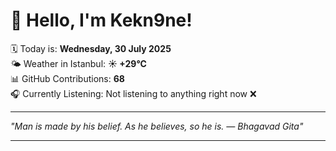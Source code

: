 # 👋 Hello, I'm Kekn9ne!

🗓️ Today is: **Wednesday, 30 July 2025**  
🌤️ Weather in Istanbul: **☀️   +29°C**  
📊 GitHub Contributions: **68**  
🎧 Currently Listening: Not listening to anything right now ❌

---

_"Man is made by his belief. As he believes, so he is. — *Bhagavad Gita*"_

---
